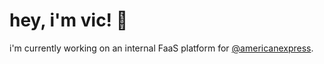 # hey, i'm vic! 👋

i'm currently working on an internal FaaS platform for [@americanexpress](https://github.com/americanexpress).
